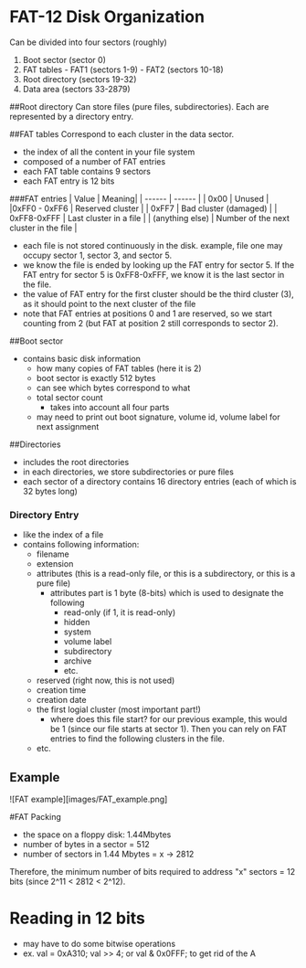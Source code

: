 # FAT-12 Disk Organization

Can be divided into four sectors (roughly)
  1. Boot sector (sector 0)
  2. FAT tables
    - FAT1 (sectors 1-9)
    - FAT2 (sectors 10-18)
  3. Root directory (sectors 19-32)
  4. Data area (sectors 33-2879)

##Root directory
Can store files (pure files, subdirectories). Each are represented by a directory entry.

##FAT tables
Correspond to each cluster in the data sector.
  - the index of all the content in your file system
  - composed of a number of FAT entries
  - each FAT table contains 9 sectors
  - each FAT entry is 12 bits

###FAT entries
| Value | Meaning|
| ------ | ------ |
| 0x00 | Unused |
|0xFF0 - 0xFF6 | Reserved cluster |
| 0xFF7 | Bad cluster (damaged) |
| 0xFF8-0xFFF | Last cluster in a file |
| (anything else) | Number of the next cluster in the file |

  - each file is not stored continuously in the disk. example, file one may occupy sector 1, sector 3, and sector 5.
  - we know the file is ended by looking up the FAT entry for sector 5. If the FAT entry for sector 5 is 0xFF8-0xFFF, we know it is the last sector in the file.
  - the value of FAT entry for the first cluster should be the third cluster (3), as it should point to the next cluster of the file
  - note that FAT entries at positions 0 and 1 are reserved, so we start counting from 2 (but FAT at position 2 still corresponds to sector 2).

##Boot sector
  - contains basic disk information
    - how many copies of FAT tables (here it is 2)
    - boot sector is exactly 512 bytes
    - can see which bytes correspond to what
    - total sector count
      - takes into account all four parts
    - may need to print out boot signature, volume id, volume label for next assignment

##Directories
  - includes the root directories
  - in each directories, we store subdirectories or pure files
  - each sector of a directory contains 16 directory entries (each of which is 32 bytes long)

### Directory Entry
  - like the index of a file
  - contains following information:
    - filename
    - extension
    - attributes (this is a read-only file, or this is a subdirectory, or this is a pure file)
      - attributes part is 1 byte (8-bits) which is used to designate the following
        - read-only (if 1, it is read-only)
        - hidden
        - system
        - volume label
        - subdirectory
        - archive 
        - etc.
    - reserved (right now, this is not used)
    - creation time
    - creation date
    - the first logial cluster (most important part!)
      - where does this file start? for our previous example, this would be 1 (since our file starts at sector 1). Then you can rely on FAT entries to find the following clusters in the file.
    - etc.

## Example
![FAT example][images/FAT_example.png]

#FAT Packing
  - the space on a floppy disk: 1.44Mbytes
  - number of bytes in a sector = 512
  - number of sectors in 1.44 Mbytes = x -> 2812

Therefore, the minimum number of bits required to address "x" sectors = 12 bits (since 2^11 < 2812 < 2^12).

# Reading in 12 bits
  - may have to do some bitwise operations
  - ex. val = 0xA310; val >> 4; or val & 0x0FFF; to get rid of the A
